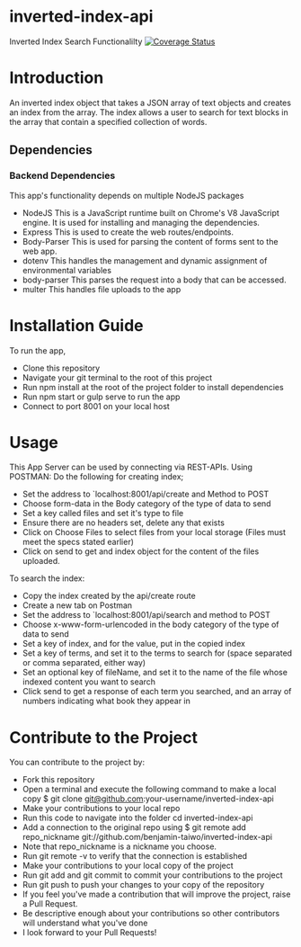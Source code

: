 # inverted-index-api
Inverted Index Search Functionalilty
[![Coverage Status](https://coveralls.io/repos/github/benjamintaiwo/inverted-index-api/badge.svg?branch=master)](https://coveralls.io/github/benjamintaiwo/inverted-index-api?branch=master)

# Introduction
An inverted index object that takes a JSON array of text objects and creates an index from the array. The index allows a user to search for text blocks in the array that contain a specified collection of words.

## Dependencies
### Backend Dependencies
   This app's functionality depends on multiple NodeJS packages

* NodeJS This is a JavaScript runtime built on Chrome's V8 JavaScript engine. It is used for installing and managing the dependencies.
* Express This is used to create the web routes/endpoints.
* Body-Parser This is used for parsing the content of forms sent to the web app.
* dotenv This handles the management and dynamic assignment of environmental variables
* body-parser This parses the request into a body that can be accessed.
* multer This handles file uploads to the app

# Installation Guide
   To run the app,

* Clone this repository
* Navigate your git terminal to the root of this project
* Run npm install at the root of the project folder to install dependencies
* Run npm start or gulp serve to run the app
* Connect to port 8001 on your local host

# Usage
 This App Server can be used by connecting via REST-APIs. Using POSTMAN: 
 Do the following for creating index;

* Set the address to `localhost:8001/api/create and Method to POST
* Choose form-data in the Body category of the type of data to send
* Set a key called files and set it's type to file
* Ensure there are no headers set, delete any that exists
* Click on Choose Files to select files from your local storage (Files must meet the specs stated earlier)
* Click on send to get and index object for the content of the files uploaded.

To search the index:
* Copy the index created by the api/create route
* Create a new tab on Postman
* Set the address to `localhost:8001/api/search and method to POST
* Choose x-www-form-urlencoded in the body category of the type of data to send
* Set a key of index, and for the value, put in the copied index
* Set a key of terms, and set it to the terms to search for (space separated or comma separated, either way)
* Set an optional key of fileName, and set it to the name of the file whose indexed content you want to search
* Click send to get a response of each term you searched, and an array of numbers indicating what book they appear in

# Contribute to the Project
You can contribute to the project by:
* Fork this repository 
* Open a terminal and execute the following command to make a local copy $ git clone git@github.com:your-username/inverted-index-api
* Make your contributions to your local repo
* Run this code to navigate into the folder cd inverted-index-api
* Add a connection to the original repo using $ git remote add repo_nickname git://github.com/benjamin-taiwo/inverted-index-api
* Note that repo_nickname is a nickname you choose.
* Run git remote -v to verify that the connection is established
* Make your contributions to your local copy of the project
* Run git add and git commit to commit your contributions to the project
* Run git push to push your changes to your copy of the repository
* If you feel you've made a contribution that will improve the project, raise a Pull Request.
* Be descriptive enough about your contributions so other contributors will understand what you've done
* I look forward to your Pull Requests!
